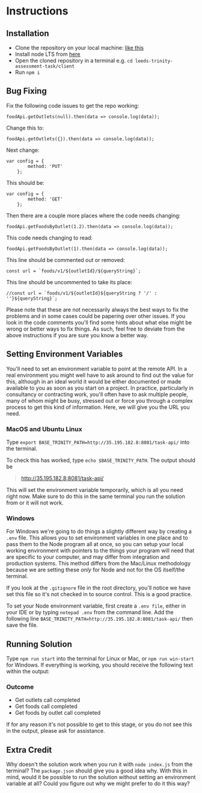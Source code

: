 # Instructions

## Installation

- Clone the repository on your local machine: [like this](https://docs.github.com/en/repositories/creating-and-managing-repositories/cloning-a-repository)
- Install node LTS from [here](https://nodejs.org)
- Open the cloned repository in a terminal e.g. `cd leeds-trinity-assessment-task/client`
- Run `npm i`

## Bug Fixing

Fix the following code issues to get the repo working:

`foodApi.getOutlets(null).then(data => console.log(data));`

Change this to:

`foodApi.getOutlets({}).then(data => console.log(data));`

Next change:

```
var config = {
        method: 'PUT'
    };
```

This should be:

```
var config = {
        method: 'GET'
    };
```

Then there are a couple more places where the code needs changing:

`foodApi.getFoodsByOutlet(1.2).then(data => console.log(data));`

This code needs changing to read:

`foodApi.getFoodsByOutlet(1).then(data => console.log(data));`

This line should be commented out or removed: 

```
const url = `foods/v1/${outletId}/${queryString}`;
```

This line should be uncommented to take its place:

```
//const url = `foods/v1/${outletId}${queryString ? '/' : ''}${queryString}`;
```

Please note that these are not necessarily always the best ways to fix the problems and in some cases could be papering over other issues.
If you look in the code comments you'll find some hints about what else might be wrong or better ways to fix things. As such, feel free
to deviate from the above instructions if you are sure you know a better way.

## Setting Environment Variables

You'll need to set an environment variable to point at the remote API. In a real environment you might well have to ask around to find out the value for this, although in an ideal world it would be either documented or made available to you as soon as you start on a project. In practice, particularly in consultancy or contracting work, you'll often have to ask multiple people, many of whom might be busy, stressed out or force you through a complex process to get this kind of information. Here, we will give you the URL you need.

### MacOS and Ubuntu Linux

Type `export BASE_TRINITY_PATH=http://35.195.182.8:8081/task-api/` into the terminal.

To check this has worked, type `echo $BASE_TRINITY_PATH`. The output should be 

> http://35.195.182.8:8081/task-api/

This will set the environment variable temporarily, which is all you need right now. Make sure to do this in the same terminal you run the solution from or it will not work.

### Windows

For Windows we're going to do things a slightly different way by creating a `.env` file. This allows you to set environment variables in one place and to pass them to the Node program all at once, so you can setup your local working environment with pointers to the things your program will need that are specific to your computer, and may differ from integration and production systems. This method differs from the Mac/Linux methodology because we are setting these *only* for Node and not for the OS itself/the terminal.

If you look at the `.gitignore` file in the root directory, you'll notice we have set this file so it's not checked in to source control. This is a good practice.

To set your Node environment variable, first create a `.env file`, either in your IDE or by typing `notepad .env` from the command line. Add the following line `BASE_TRINITY_PATH=http://35.195.182.8:8081/task-api/` then save the file.

## Running Solution

Type `npm run start` into the terminal for Linux or Mac, or `npm run win-start` for Windows. If everything is working, you should receive the following text within the output:

### Outcome

- Get outlets call completed
- Get foods call completed
- Get foods by outlet call completed

If for any reason it's not possible to get to this stage, or you do not see this in the output, please ask for assistance.

## Extra Credit

Why doesn't the solution work when you run it with `node index.js` from the terminal? The `package.json` should give you a good idea why. With this in mind, would it be possible to run the solution without setting an environment variable at all? Could you figure out why we might prefer to do it this way?
